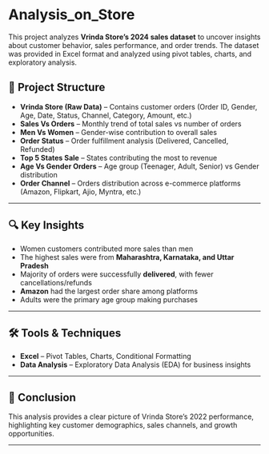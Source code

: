 # Analysis_on_Store
This project analyzes **Vrinda Store’s 2024 sales dataset** to uncover insights about customer behavior, sales performance, and order trends.   The dataset was provided in Excel format and analyzed using pivot tables, charts, and exploratory analysis. 

## 📁 Project Structure
- **Vrinda Store (Raw Data)** – Contains customer orders (Order ID, Gender, Age, Date, Status, Channel, Category, Amount, etc.)  
- **Sales Vs Orders** – Monthly trend of total sales vs number of orders  
- **Men Vs Women** – Gender-wise contribution to overall sales  
- **Order Status** – Order fulfillment analysis (Delivered, Cancelled, Refunded)  
- **Top 5 States Sale** – States contributing the most to revenue  
- **Age Vs Gender Orders** – Age group (Teenager, Adult, Senior) vs Gender distribution  
- **Order Channel** – Orders distribution across e-commerce platforms (Amazon, Flipkart, Ajio, Myntra, etc.)  

---

## 🔍 Key Insights
- Women customers contributed more sales than men  
- The highest sales were from **Maharashtra, Karnataka, and Uttar Pradesh**  
- Majority of orders were successfully **delivered**, with fewer cancellations/refunds  
- **Amazon** had the largest order share among platforms  
- Adults were the primary age group making purchases  

---

## 🛠️ Tools & Techniques
- **Excel** – Pivot Tables, Charts, Conditional Formatting  
- **Data Analysis** – Exploratory Data Analysis (EDA) for business insights  

---

## 📌 Conclusion
This analysis provides a clear picture of Vrinda Store’s 2022 performance, highlighting key customer demographics, sales channels, and growth opportunities.

---
